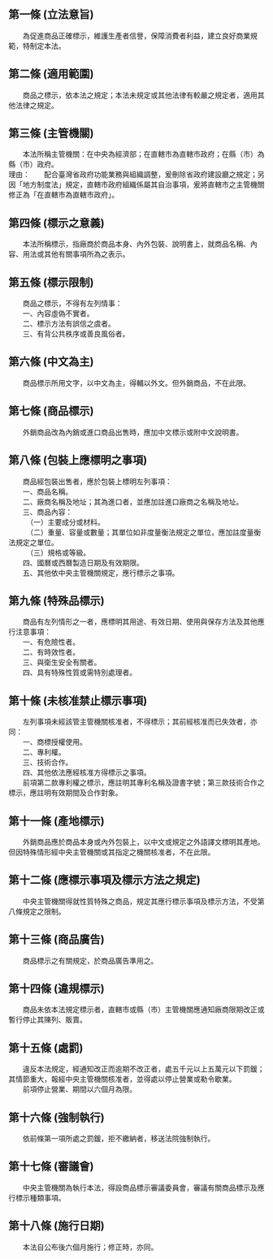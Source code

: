 第一條 (立法意旨)
-----------------
　　為促進商品正確標示，維護生產者信譽，保障消費者利益，建立良好商業規範，特制定本法。  


第二條 (適用範圍)
-----------------
　　商品之標示，依本法之規定；本法未規定或其他法律有較嚴之規定者，適用其他法律之規定。  


第三條 (主管機關)
-----------------
　　本法所稱主管機關：在中央為經濟部；在直轄市為直轄市政府；在縣（市）為縣（市）政府。  
理由：　　配合臺灣省政府功能業務與組織調整，爰刪除省政府建設廳之規定；另因「地方制度法」規定，直轄市政府組織係屬其自治事項，爰將直轄市之主管機關修正為「在直轄市為直轄市政府」。

第四條 (標示之意義)
-------------------
　　本法所稱標示，指廠商於商品本身、內外包裝、說明書上，就商品名稱、內容、用法或其他有關事項所為之表示。  


第五條 (標示限制)
-----------------
　　商品之標示，不得有左列情事：  
　　一、內容虛偽不實者。  
　　二、標示方法有誤信之虞者。  
　　三、有背公共秩序或善良風俗者。  


第六條 (中文為主)
-----------------
　　商品標示所用文字，以中文為主，得輔以外文。但外銷商品，不在此限。  


第七條 (商品標示)
-----------------
　　外銷商品改為內銷或進口商品出售時，應加中文標示或附中文說明書。  


第八條 (包裝上應標明之事項)
---------------------------
　　商品經包裝出售者，應於包裝上標明左列事項：  
　　一、商品名稱。  
　　二、廠商名稱及地址；其為進口者，並應加註進口廠商之名稱及地址。  
　　三、商品內容：  
　　　（一）主要成分或材料。  
　　　（二）重量、容量或數量；其單位如非度量衡法規定之單位，應加註度量衡法規定之單位。  
　　　（三）規格或等級。  
　　四、國曆或西曆製造日期及有效期限。  
　　五、其他依中央主管機關規定，應行標示之事項。  


第九條 (特殊品標示)
-------------------
　　商品有左列情形之一者，應標明其用途、有效日期、使用與保存方法及其他應行注意事項：  
　　一、有危險性者。  
　　二、有時效性者。  
　　三、與衛生安全有關者。  
　　四、具有特殊性質或需特別處理者。  


第十條 (未核准禁止標示事項)
---------------------------
　　左列事項未經該管主管機關核准者，不得標示；其前經核准而已失效者，亦同：  
　　一、商標授權使用。  
　　二、專利權。  
　　三、技術合作。  
　　四、其他依法應經核准方得標示之事項。  
　　前項第二款專利權之標示，應註明其專利名稱及證書字號；第三款技術合作之標示，應註明有效期間及合作對象。  


第十一條 (產地標示)
-------------------
　　外銷商品應於商品本身或內外包裝上，以中文或規定之外語譯文標明其產地。但因特殊情形經中央主管機關或其指定之機關核准者，不在此限。  


第十二條 (應標示事項及標示方法之規定)
-------------------------------------
　　中央主管機關得就性質特殊之商品，規定其應行標示事項及標示方法，不受第八條規定之限制。  


第十三條 (商品廣告)
-------------------
　　商品標示之有關規定，於商品廣告準用之。  


第十四條 (違規標示)
-------------------
　　商品未依本法規定標示者，直轄市或縣（市）主管機關應通知廠商限期改正或暫行停止其陳列、販賣。  


第十五條 (處罰)
---------------
　　違反本法規定，經通知改正而逾期不改正者，處五千元以上五萬元以下罰鍰；其情節重大，報經中央主管機關核准者，並得處以停止營業或勒令歇業。  
　　前項停止營業、期間以六個月為限。  


第十六條 (強制執行)
-------------------
　　依前條第一項所處之罰鍰，拒不繳納者，移送法院強制執行。  


第十七條 (審議會)
-----------------
　　中央主管機關為執行本法，得設商品標示審議委員會，審議有關商品標示及應行標示種類事項。  


第十八條 (施行日期)
-------------------
　　本法自公布後六個月施行；修正時，亦同。